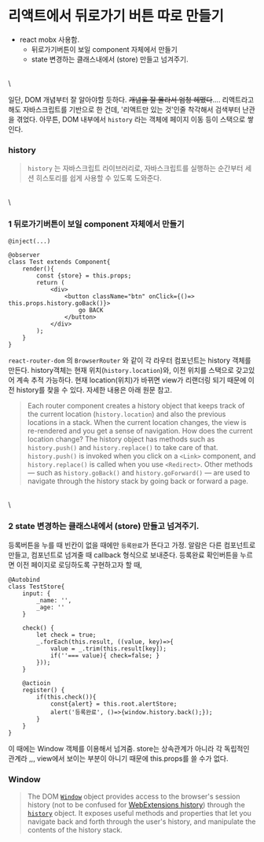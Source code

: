 # 리액트에서 뒤로가기 버튼 따로 만들기

* react mobx 사용함.
  * 뒤로가기버튼이 보일 component 자체에서 만들기
  * state 변경하는 클래스내에서 (store) 만들고 넘겨주기.

\
\


일단, DOM 개념부터 잘 알아야할 듯하다. ~~개념을 잘 몰라서 엄청 헤맸다~~.... 리액트라고 해도 자바스크립트를 기반으로 한 건데, '리액트만 있는 것'인줄 착각해서 검색부터 난관을 겪었다. 아무튼, DOM 내부에서 `history` 라는 객체에 페이지 이동 등이 스택으로 쌓인다.

### history

> `history` 는 자바스크립트 라이브러리로, 자바스크립트를 실행하는 순간부터 세션 히스토리를 쉽게 사용할 수 있도록 도와준다.

\
\


### 1 뒤로가기버튼이 보일 component 자체에서 만들기

```
@inject(...)

@observer
class Test extends Component{
    render(){
        const {store} = this.props;
        return (
            <div>
                <button className="btn" onClick={()=> this.props.history.goBack()}>
                	go BACK
                </button>
            </div>
        );
    }
}
```

`react-router-dom` 의 `BrowserRouter` 와 같이 각 라우터 컴포넌트는 history 객체를 만든다. history객체는 현재 위치(`history.location`)와, 이전 위치를 스택으로 갖고있어 계속 추적 가능하다. 현재 location(위치)가 바뀌면 view가 리랜더링 되기 때문에 이전 history를 찾을 수 있다. 자세한 내용은 아래 원문 참고.

> Each router component creates a history object that keeps track of the current location (`history.location`) and also the previous locations in a stack. When the current location changes, the view is re-rendered and you get a sense of navigation. How does the current location change? The history object has methods such as `history.push()` and `history.replace()` to take care of that. `history.push()` is invoked when you click on a `<Link>` component, and `history.replace()` is called when you use `<Redirect>`. Other methods — such as `history.goBack()` and `history.goForward()` — are used to navigate through the history stack by going back or forward a page.

\
\


### 2 state 변경하는 클래스내에서 (store) 만들고 넘겨주기.

등록버튼을 누를 때 빈칸이 없을 때에만 `등록완료`가 뜬다고 가정. 알람은 다른 컴포넌트로 만들고, 컴포넌트로 넘겨줄 때 callback 형식으로 보내준다. 등록완료 확인버튼을 누르면 이전 페이지로 로딩하도록 구현하고자 할 때,

```
@Autobind
class TestStore{
    input: {
        _name: '',
        _age: ''
    }
    
    check() {
        let check = true;
        _.forEach(this.result, ((value, key)=>{
            value = _.trim(this.result[key]);
            if(''=== value){ check=false; }
        }));
    }
    
    @actioin
    register() {
        if(this.check()){
            const{alert} = this.root.alertStore;
            alert('등록완료', ()=>{window.history.back();});
        }
    }
}
```

이 때에는 Window 객체를 이용해서 넘겨줌. store는 상속관계가 아니라 각 독립적인 관계라 ,,, view에서 보이는 부분이 아니기 때문에 this.props를 쓸 수가 없다.

### Window

> The DOM [`Window`](https://developer.mozilla.org/en-US/docs/Web/API/Window) object provides access to the browser's session history (not to be confused for [WebExtensions history](https://developer.mozilla.org/en-US/docs/Mozilla/Add-ons/WebExtensions/API/history)) through the [`history`](https://developer.mozilla.org/en-US/docs/Web/API/Window/history) object. It exposes useful methods and properties that let you navigate back and forth through the user's history, and manipulate the contents of the history stack.
